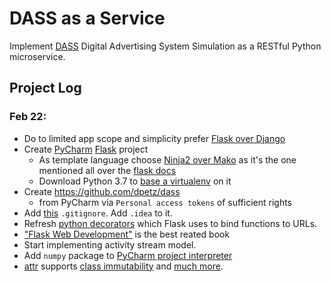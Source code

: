 # DASS as a Service

Implement [DASS] Digital Advertising System Simulation as a RESTful Python microservice.

## Project Log


### Feb 22:
- Do to  limited app scope and simplicity prefer [Flask over Django](https://www.codementor.io/garethdwyer/flask-vs-django-why-flask-might-be-better-4xs7mdf8v)
- Create [PyCharm] [Flask] project
  - As template language choose [Ninja2 over Mako](https://www.quora.com/Python-Web-Frameworks-What-are-the-advantages-and-disadvantages-of-using-Mako-vs-Jinja2) as it's the one mentioned all over the [flask docs]
  - Download Python 3.7 to [base a virtualenv](https://www.jetbrains.com/help/pycharm/creating-virtual-environment.html) on it
- Create https://github.com/dpetz/dass
  - from PyCharm via ``Personal access tokens`` of sufficient rights
- Add [this](https://raw.githubusercontent.com/github/gitignore/master/Python.gitignore) ``.gitignore``. Add ``.idea`` to it.
- Refresh [python decorators](https://realpython.com/primer-on-python-decorators/) which Flask uses to bind functions to URLs.
-  ["Flask Web Development"](https://learning.oreilly.com/library/view/flask-web-development/9781491991725/) is the best reated book
- Start implementing activity stream model.
- Add ``numpy`` package to [PyCharm project interpreter](https://www.jetbrains.com/help/pycharm/installing-uninstalling-and-upgrading-packages.html)
- [attr] supports [class immutability](https://opensource.com/article/18/10/functional-programming-python-immutable-data-structures) and [much more](https://glyph.twistedmatrix.com/2016/08/attrs.html).


[DASS]: https://ai.google/research/pubs/pub45331
[PyCharm]: https://www.jetbrains.com/pycharm/
[Flask]: http://flask.pocoo.org/
[flask docs]: http://flask.pocoo.org/docs/1.0/
[flask-restful]: https://flask-restful.readthedocs.io/en/latest/
[attr]: https://www.attrs.org/en/stable/